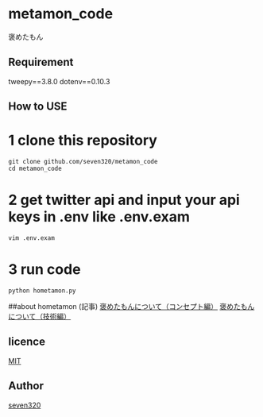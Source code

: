 # metamon_code
褒めたもん

## Requirement
tweepy==3.8.0
dotenv==0.10.3

## How to USE

# 1 clone this repository
~~~
git clone github.com/seven320/metamon_code
cd metamon_code
~~~
# 2 get twitter api and input your api keys in .env like .env.exam
~~~
vim .env.exam
~~~
# 3 run code
~~~
python hometamon.py
~~~

##about hometamon (記事)
[褒めたもんについて（コンセプト編）](https://denden-seven.hatenablog.com/entry/2019/01/09/131220)
[褒めたもんについて（技術編）](https://denden-seven.hatenablog.com/entry/2019/01/09/130437)

## licence
[MIT](https://github.com/tcnksm/tool/blob/master/LICENCE)

## Author
[seven320](https://github.com/seven320)
